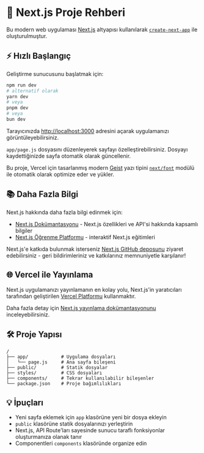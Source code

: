# 🚀 Next.js Proje Rehberi

Bu modern web uygulaması [Next.js](https://nextjs.org) altyapısı kullanılarak [`create-next-app`](https://github.com/vercel/next.js/tree/canary/packages/create-next-app) ile oluşturulmuştur.

## ⚡ Hızlı Başlangıç

Geliştirme sunucusunu başlatmak için:

```bash
npm run dev
# alternatif olarak
yarn dev
# veya
pnpm dev
# veya
bun dev
```

Tarayıcınızda [http://localhost:3000](http://localhost:3000) adresini açarak uygulamanızı görüntüleyebilirsiniz.

`app/page.js` dosyasını düzenleyerek sayfayı özelleştirebilirsiniz. Dosyayı kaydettiğinizde sayfa otomatik olarak güncellenir.

Bu proje, Vercel için tasarlanmış modern [Geist](https://vercel.com/font) yazı tipini [`next/font`](https://nextjs.org/docs/app/building-your-application/optimizing/fonts) modülü ile otomatik olarak optimize eder ve yükler.

## 📚 Daha Fazla Bilgi

Next.js hakkında daha fazla bilgi edinmek için:

- [Next.js Dokümantasyonu](https://nextjs.org/docs) - Next.js özellikleri ve API'si hakkında kapsamlı bilgiler
- [Next.js Öğrenme Platformu](https://nextjs.org/learn) - interaktif Next.js eğitimleri

Next.js'e katkıda bulunmak isterseniz [Next.js GitHub deposunu](https://github.com/vercel/next.js) ziyaret edebilirsiniz - geri bildirimleriniz ve katkılarınız memnuniyetle karşılanır!

## 🌐 Vercel ile Yayınlama

Next.js uygulamanızı yayınlamanın en kolay yolu, Next.js'in yaratıcıları tarafından geliştirilen [Vercel Platformu](https://vercel.com/new?utm_medium=default-template&filter=next.js&utm_source=create-next-app&utm_campaign=create-next-app-readme) kullanmaktır.

Daha fazla detay için [Next.js yayınlama dokümantasyonunu](https://nextjs.org/docs/app/building-your-application/deploying) inceleyebilirsiniz.

## 🛠️ Proje Yapısı

```
/
├── app/            # Uygulama dosyaları
│   └── page.js     # Ana sayfa bileşeni
├── public/         # Statik dosyalar
├── styles/         # CSS dosyaları
├── components/     # Tekrar kullanılabilir bileşenler
└── package.json    # Proje bağımlılıkları
```

## 💡 İpuçları

- Yeni sayfa eklemek için `app` klasörüne yeni bir dosya ekleyin
- `public` klasörüne statik dosyalarınızı yerleştirin
- Next.js, API Route'ları sayesinde sunucu taraflı fonksiyonlar oluşturmanıza olanak tanır
- Componentleri `components` klasöründe organize edin
